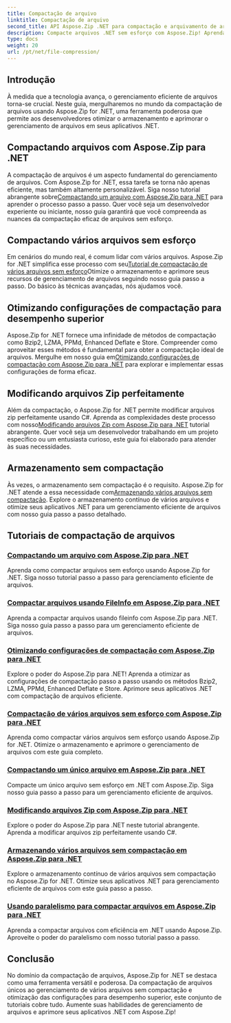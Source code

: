 ```yaml
---
title: Compactação de arquivo
linktitle: Compactação de arquivo
second_title: API Aspose.Zip .NET para compactação e arquivamento de arquivos
description: Compacte arquivos .NET sem esforço com Aspose.Zip! Aprenda o gerenciamento de arquivos passo a passo usando os métodos Bzip2, LZMA, PPMd, Deflate e Store para obter configurações de compactação ideais.
type: docs
weight: 20
url: /pt/net/file-compression/
---
```


## Introdução

À medida que a tecnologia avança, o gerenciamento eficiente de arquivos torna-se crucial. Neste guia, mergulharemos no mundo da compactação de arquivos usando Aspose.Zip for .NET, uma ferramenta poderosa que permite aos desenvolvedores otimizar o armazenamento e aprimorar o gerenciamento de arquivos em seus aplicativos .NET.

## Compactando arquivos com Aspose.Zip para .NET
 A compactação de arquivos é um aspecto fundamental do gerenciamento de arquivos. Com Aspose.Zip for .NET, essa tarefa se torna não apenas eficiente, mas também altamente personalizável. Siga nosso tutorial abrangente sobre[Compactando um arquivo com Aspose.Zip para .NET](./compress-file/) para aprender o processo passo a passo. Quer você seja um desenvolvedor experiente ou iniciante, nosso guia garantirá que você compreenda as nuances da compactação eficaz de arquivos sem esforço.

## Compactando vários arquivos sem esforço
 Em cenários do mundo real, é comum lidar com vários arquivos. Aspose.Zip for .NET simplifica esse processo com seu[Tutorial de compactação de vários arquivos sem esforço](./compress-multiple-files/)Otimize o armazenamento e aprimore seus recursos de gerenciamento de arquivos seguindo nosso guia passo a passo. Do básico às técnicas avançadas, nós ajudamos você.

## Otimizando configurações de compactação para desempenho superior
 Aspose.Zip for .NET fornece uma infinidade de métodos de compactação como Bzip2, LZMA, PPMd, Enhanced Deflate e Store. Compreender como aproveitar esses métodos é fundamental para obter a compactação ideal de arquivos. Mergulhe em nosso guia em[Otimizando configurações de compactação com Aspose.Zip para .NET](./optimizing-compression-settings/) para explorar e implementar essas configurações de forma eficaz.

## Modificando arquivos Zip perfeitamente
 Além da compactação, o Aspose.Zip for .NET permite modificar arquivos zip perfeitamente usando C#. Aprenda as complexidades deste processo com nosso[Modificando arquivos Zip com Aspose.Zip para .NET](./modifying-zip-files/) tutorial abrangente. Quer você seja um desenvolvedor trabalhando em um projeto específico ou um entusiasta curioso, este guia foi elaborado para atender às suas necessidades.

## Armazenamento sem compactação
Às vezes, o armazenamento sem compactação é o requisito. Aspose.Zip for .NET atende a essa necessidade com[Armazenando vários arquivos sem compactação](./store-multiple-files-no-compression/). Explore o armazenamento contínuo de vários arquivos e otimize seus aplicativos .NET para um gerenciamento eficiente de arquivos com nosso guia passo a passo detalhado.

## Tutoriais de compactação de arquivos
### [Compactando um arquivo com Aspose.Zip para .NET](./compress-file/)
Aprenda como compactar arquivos sem esforço usando Aspose.Zip for .NET. Siga nosso tutorial passo a passo para gerenciamento eficiente de arquivos.
### [Compactar arquivos usando FileInfo em Aspose.Zip para .NET](./compress-files-fileinfo/)
Aprenda a compactar arquivos usando fileinfo com Aspose.Zip para .NET. Siga nosso guia passo a passo para um gerenciamento eficiente de arquivos.
### [Otimizando configurações de compactação com Aspose.Zip para .NET](./optimizing-compression-settings/)
Explore o poder do Aspose.Zip para .NET! Aprenda a otimizar as configurações de compactação passo a passo usando os métodos Bzip2, LZMA, PPMd, Enhanced Deflate e Store. Aprimore seus aplicativos .NET com compactação de arquivos eficiente.
### [Compactação de vários arquivos sem esforço com Aspose.Zip para .NET](./compress-multiple-files/)
Aprenda como compactar vários arquivos sem esforço usando Aspose.Zip for .NET. Otimize o armazenamento e aprimore o gerenciamento de arquivos com este guia completo.
### [Compactando um único arquivo em Aspose.Zip para .NET](./compress-single-file/)
Compacte um único arquivo sem esforço em .NET com Aspose.Zip. Siga nosso guia passo a passo para um gerenciamento eficiente de arquivos.
### [Modificando arquivos Zip com Aspose.Zip para .NET](./modifying-zip-files/)
Explore o poder do Aspose.Zip para .NET neste tutorial abrangente. Aprenda a modificar arquivos zip perfeitamente usando C#.
### [Armazenando vários arquivos sem compactação em Aspose.Zip para .NET](./store-multiple-files-no-compression/)
Explore o armazenamento contínuo de vários arquivos sem compactação no Aspose.Zip for .NET. Otimize seus aplicativos .NET para gerenciamento eficiente de arquivos com este guia passo a passo.
### [Usando paralelismo para compactar arquivos em Aspose.Zip para .NET](./using-parallelism-compress-files/)
Aprenda a compactar arquivos com eficiência em .NET usando Aspose.Zip. Aproveite o poder do paralelismo com nosso tutorial passo a passo.

## Conclusão
No domínio da compactação de arquivos, Aspose.Zip for .NET se destaca como uma ferramenta versátil e poderosa. Da compactação de arquivos únicos ao gerenciamento de vários arquivos sem compactação e otimização das configurações para desempenho superior, este conjunto de tutoriais cobre tudo. Aumente suas habilidades de gerenciamento de arquivos e aprimore seus aplicativos .NET com Aspose.Zip!